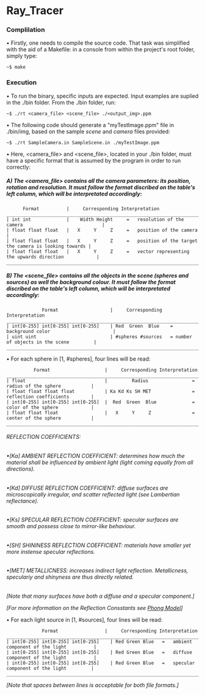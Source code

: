# Ray_Tracer

### **Complilation**

 • Firstly, one needs to compile the source code. That task was simplified with the aid of a Makefile: in a console from within the project's root folder, simply type:
 
    ~$ make

### **Execution**

 • To run the binary, specific inputs are expected. Input examples are suplied in the ./bin folder. From the ./bin folder, run:

    ~$ ./rt <camera_file> <scene_file> ./<output_img>.ppm

 • The following code should generate a "myTestImage.ppm" file in ./bin/img, based on the sample _scene_ and _camera_ files provided:

    ~$ ./rt SampleCamera.in SampleScene.in ./myTestImage.ppm

 • Here, <camera_file> and <scene_file>, located in your ./bin folder, must have a specific format that is assumed by the program in order to run correctly:


##### A) The <camera_file> contains all the camera parameters: its position, rotation and resolution. It must follow the format discribed on the table's left column, which will be interpretated accordingly:

          Format          |     Corresponding Interpretation
    ______________________________________________________________________________________________________
    | int int             |    Width Height     =   resolution of the camera                             |
    | float float float   |   X     Y     Z     =   position of the camera                               |
    | float float float   |   X     Y     Z     =   position of the target the camera is looking towards |
    | float float float   |   X     Y     Z     =   vector representing the upwards direction            |
    ______________________________________________________________________________________________________

##### B) The <scene_file> contains all the objects in the scene (spheres and sources) as well the background colour. It must follow the format discribed on the table's left column, which will be interpretated accordingly:

                 Format                   |     Corresponding Interpretation
    ______________________________________________________________________________________________________
    | int[0-255] int[0-255] int[0-255]    | Red  Green  Blue    = background color                       |
    | uint uint                           | #spheres #sources   = number of objects in the scene         |
    ______________________________________________________________________________________________________

• For each sphere in [1, #spheres], four lines will be read:

              Format                    |     Corresponding Interpretation
    ______________________________________________________________________________________________________
    | float                             |         Radius                = radius of the sphere           |
    | float float float float           | Ka Kd Ks SH MET               = reflection coefficients        |
    | int[0-255] int[0-255] int[0-255]  |  Red  Green  Blue             = color of the sphere            |
    | float float float                 |   X     Y     Z               = center of the sphere           |
    ______________________________________________________________________________________________________

###### REFLECTION COEFFICIENTS:
######  •_[Ka]  AMBIENT REFLECTION COEFFICIENT_: determines how much the material shall be influenced by ambient light (light coming equally from all directions).
######  •_[Kd]  DIFFUSE REFLECTION COEFFICIENT_: diffuse surfaces are microscopically irregular, and scatter reflected light (see Lambertian reflectance).
######  •_[Ks]  SPECULAR REFLECTION COEFFICIENT_: specular surfaces are smooth and possess close to mirror-like behaviour.
######  •_[SH]  SHININESS REFLECTION COEFFICIENT_: materials have smaller yet more instense specular reflections. 
######  •_[MET] METALLICNESS_: increases indirect light reflection. Metallicness, speculariy and shinyness are thus directly related.
          
_[Note that many surfaces have both a diffuse and a specular component.]_

_[For more information on the Reflection Consstants see [Phong Model](https://en.wikipedia.org/wiki/Phong_reflection_model)]_

• For each light source in [1, #sources], four lines will be read:

                 Format                 |     Corresponding Interpretation
    ______________________________________________________________________________________________________
    | int[0-255] int[0-255] int[0-255]    | Red Green Blue   =   ambient component of the light          |
    | int[0-255] int[0-255] int[0-255]    | Red Green Blue   =   diffuse component of the light          |
    | int[0-255] int[0-255] int[0-255]    | Red Green Blue   =   specular component of the light         |
    ______________________________________________________________________________________________________


_[Note that spaces between lines is acceptable for both file formats.]_

